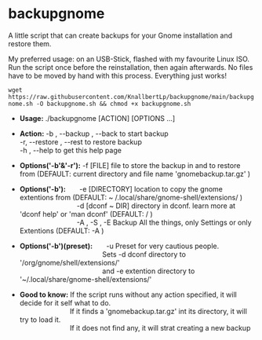 # backupgnome
A little script that can create backups for your Gnome installation and restore them.

My preferred usage: on an USB-Stick, flashed with my favourite Linux ISO. Run the script once before the reinstallation, then again afterwards. No files have to be moved by hand with this process. Everything just works!

`wget https://raw.githubusercontent.com/KnallbertLp/backupgnome/main/backupgnome.sh -O backupgnome.sh && chmod +x backupgnome.sh`

* **Usage:** ./backupgnome [ACTION] [OPTIONS ...]

* **Action:**             	  -b , --backup , --back 	to start backup<br />
                      	-r, --restore , --rest 	to restore backup<br />
                    	  -h , --help             to get this help page<br />

* **Options('-b'&'-r'):** -f [FILE] file to store the backup in and to restore from  (DEFAULT: current directory and file name 'gnomebackup.tar.gz' )<br />
* **Options('-b'):**  -e [DIRECTORY] location to copy the gnome extentions from  (DEFAULT: ~ /.local/share/gnome-shell/extensions/ )<br />
         -d [dconf ~ DIR] directory in dconf. learn more at 'dconf help' or 'man dconf'  (DEFAULT: / )<br />
         -A , -S , -E Backup All the things, only Settings or only Extentions (DEFAULT: -A )
* **Options('-b')(preset):**  -u Preset for very cautious people. <br />            Sets -d dconf directory to '/org/gnome/shell/extensions/'<br />            and -e extention directory to '~/.local/share/gnome-shell/extensions/' <br />

* **Good to know:**		If the script runs without any action specified, it will decide for it self what to do.<br />
        If it finds a 'gnomebackup.tar.gz' int its directory, it will try to load it.<br />
        If it does not find any, it will strat creating a new backup <br />
